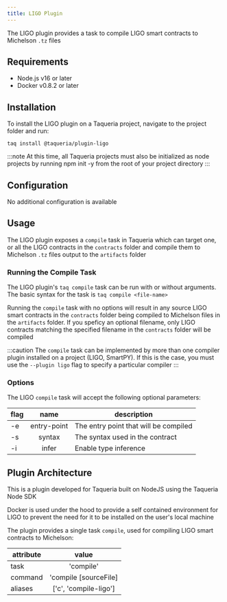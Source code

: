 ```yaml
---
title: LIGO Plugin
---
```


The LIGO plugin provides a task to compile LIGO smart contracts to Michelson `.tz` files

## Requirements

- Node.js v16 or later
- Docker v0.8.2 or later

## Installation

To install the LIGO plugin on a Taqueria project, navigate to the project folder and run:
```shell
taq install @taqueria/plugin-ligo
```

:::note
At this time, all Taqueria projects must also be initialized as node projects by running npm init -y from the root of your project directory
:::

## Configuration

No additional configuration is available
## Usage

The LIGO plugin exposes a `compile` task in Taqueria which can target one, or all the LIGO contracts in the `contracts` folder and compile them to Michelson `.tz` files  output to the `artifacts` folder

### Running the Compile Task

The LIGO plugin's `taq compile` task can be run with or without arguments. The basic syntax for the task is `taq compile <file-name>`

Running the `compile` task with no options will result in any source LIGO smart contracts in the `contracts` folder being compiled to Michelson files in the `artifacts` folder. If you speficy an optional filename, only LIGO contracts matching the specified filename in the `contracts` folder will be compiled

:::caution
The `compile` task can be implemented by more than one compiler plugin installed on a project (LIGO, SmartPY). If this is the case, you must use the `--plugin ligo` flag to specify a particular compiler
:::

### Options

The LIGO `compile` task will accept the following optional parameters:

| flag  |  name       | description                           |   
|-------|:-----------:|---------------------------------------|
|  -e   | entry-point | The entry point that will be compiled |
|  -s   | syntax      | The syntax used in the contract       |    
|  -i   | infer       | Enable type inference                 |   


## Plugin Architecture

This is a plugin developed for Taqueria built on NodeJS using the Taqueria Node SDK

Docker is used under the hood to provide a self contained environment for LIGO to prevent the need for it to be installed on the user's local machine

The plugin provides a single task `compile`, used for compiling LIGO smart contracts to Michelson:

|  attribute |  value                   | 
|------------|:------------------------:|
|  task      | 'compile'                | 
|  command   | 'compile [sourceFile]    | 
|  aliases   | ['c', 'compile-ligo']    |  






